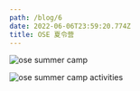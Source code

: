 ```yaml
---
path: /blog/6
date: 2022-06-06T23:59:20.774Z
title: OSE 夏令营
---
```

![ose summer camp](/assets/wechatimg1.jpeg "ose summer camp")

![ose summer camp activities](/assets/wechatimg2.jpeg "ose summer camp activities")